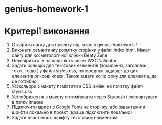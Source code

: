 # genius-homework-1
# Критерії виконання
1. Створити папку для проекту під назвою genius-homework-1
2. Виконати семантичку розмітку сторінки у файлі index.html. Макет сайту для косметологічної клініки Beaty Zone
3. Перевірити код на валідність через W3C Validator
4. Задати кольори для текстових елементів (посилання, заголовки, текст, тощо ) у файлі styles.css, попередньо задавши до цих елементів описові класи. Також задати колір фону для елементів, де це потрібно
5. Усі кольори з макету помістити в CSS-змінні на початку файлу styles.css
6. Усі зображення з макету оптимізувати через Squoosh і експортувати в папку images
7. Підключити шрифт з Google Fonts на сторінку, або завантажити шрифти локально в проект (краще підключити локально)
8. Задати властивості шрифту текстовим елементам
